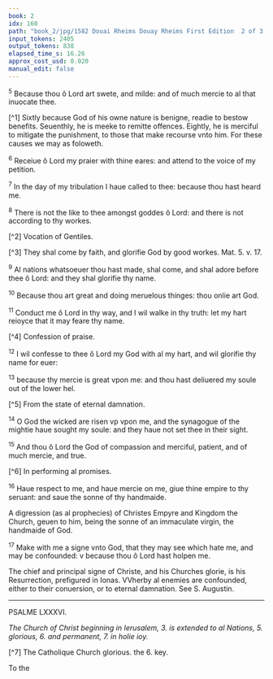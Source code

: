 ```yaml
---
book: 2
idx: 160
path: "book_2/jpg/1582 Douai Rheims Douay Rheims First Edition  2 of 3 1610 Old Testament.pdf-160.jpg"
input_tokens: 2405
output_tokens: 838
elapsed_time_s: 16.26
approx_cost_usd: 0.020
manual_edit: false
---
```

<sup>5</sup> Because thou ô Lord art swete, and milde: and of much mercie to al that inuocate thee.

[^1] Sixtly because God of his owne nature is benigne, readie to bestow benefits. Seuenthly, he is meeke to remitte offences. Eightly, he is merciful to mitigate the punishment, to those that make recourse vnto him. For these causes we may as foloweth.

<sup>6</sup> Receiue ô Lord my praier with thine eares: and attend to the voice of my petition.

<sup>7</sup> In the day of my tribulation I haue called to thee: because thou hast heard me.

<sup>8</sup> There is not the like to thee amongst goddes ô Lord: and there is not according to thy workes.

[^2] Vocation of Gentiles.

[^3] They shal come by faith, and glorifie God by good workes. Mat. 5. v. 17.

<sup>9</sup> Al nations whatsoeuer thou hast made, shal come, and shal adore before thee ô Lord: and they shal glorifie thy name.

<sup>10</sup> Because thou art great and doing meruelous thinges: thou onlie art God.

<sup>11</sup> Conduct me ô Lord in thy way, and I wil walke in thy truth: let my hart reioyce that it may feare thy name.

[^4] Confession of praise.

<sup>12</sup> I wil confesse to thee ô Lord my God with al my hart, and wil glorifie thy name for euer:

<sup>13</sup> because thy mercie is great vpon me: and thou hast deliuered my soule out of the lower hel.

[^5] From the state of eternal damnation.

<sup>14</sup> O God the wicked are risen vp vpon me, and the synagogue of the mightie haue sought my soule: and they haue not set thee in their sight.

<sup>15</sup> And thou ô Lord the God of compassion and merciful, patient, and of much mercie, and true.

[^6] In performing al promises.

<sup>16</sup> Haue respect to me, and haue mercie on me, giue thine empire to thy seruant: and saue the sonne of thy handmaide.

<aside>A digression (as al prophecies) of Christes Empyre and Kingdom the Church, geuen to him, being the sonne of an immaculate virgin, the handmaide of God.</aside>

<sup>17</sup> Make with me a signe vnto God, that they may see which hate me, and may be confounded: v because thou ô Lord hast holpen me.

<aside>The chief and principal signe of Christe, and his Churches glorie, is his Resurrection, prefigured in Ionas. VVherby al enemies are confounded, either to their conuersion, or to eternal damnation. See S. Augustin.</aside>

---

PSALME LXXXVI.

*The Church of Christ beginning in Ierusalem, 3. is extended to al Nations, 5. glorious, 6. and permanent, 7. in holie ioy.*

[^7] The Catholique Church glorious. the 6. key.

To the